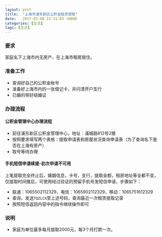 ```yaml
---
layout: post
title:  "上海市浦东新区公积金租赁提取"
date:   2017-03-08 13:31:03 +0800
categories: [生活]
tags: [生活]
---
```


### 要求
家庭名下上海市内无房产，在上海市租房居住。

### 准备工作
* 查询好自己的公积金帐号
* 准备好上海市内的一张借记卡，并问清开户支行
* 已婚的带好结婚证

### 办理流程
#### 公积金管理中心办理流程
* 前往浦东新区公积金管理中心，地址：浦城路812号2楼
* 按照要求填写两个表格：提取申请表和房屋状况查询申请表（为了查询名下是否在上海有房产）
* 取号等待办理

#### 手机短信申请续提-初次申请不可用
上笔提取完全终止后，婚姻信息，卡号，支行，提取金额，租房地址等全都不变，仅提取时间推后，可使用经过验证的预留手机号发短信申请，步骤如下：
* 联通：1065502112329，电信：1065902112329，移动：1065751612329
* 查询，发送`TQZLCX`至上述号码，查询最近一次租赁提取记录
* 按照短信返回内容中的指令继续操作即可

### 说明
* 家庭为单位最多每月提取2000元，每3个月打款一次。
